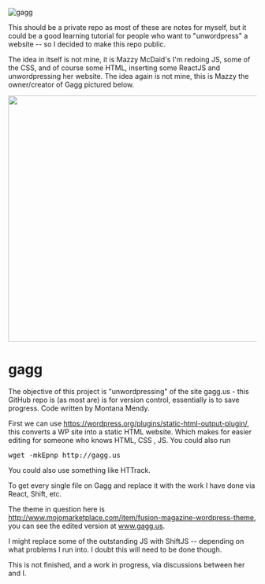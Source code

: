 ![gagg](https://getprowl.com/assets/images/gagg.png)

This should be a private repo as most of these are notes for myself, but it could be a good learning tutorial for people who want to "unwordpress" a website -- so I decided to make this repo public.

The idea in itself is not mine, it is Mazzy McDaid's I'm redoing JS, some of the CSS, and of course some HTML, inserting some ReactJS and unwordpressing her website. The idea again is not mine, this is Mazzy the owner/creator of Gagg pictured below. 

<img src="http://getprowl.com/assets/images/mazzy.png" width="1400" height="500" />

# gagg
The objective of this project is "unwordpressing" of the site gagg.us - this GitHub repo is (as most are) is for version control, essentially is to save progress. Code written by Montana Mendy.

First we can use https://wordpress.org/plugins/static-html-output-plugin/, this converts a WP site into a static HTML website. Which makes for easier editing for someone who knows HTML, CSS , JS. You could also run 

<pre>wget -mkEpnp http://gagg.us</pre> 

You could also use something like HTTrack. 

To get every single file on Gagg and replace it with the work I have done via React, Shift, etc. 

The theme in question here is http://www.mojomarketplace.com/item/fusion-magazine-wordpress-theme, you can see the edited version at www.gagg.us.

I might replace some of the outstanding JS with ShiftJS -- depending on what problems I run into. I doubt this will need to be done though.

This is not finished, and a work in progress, via discussions between her and I. 
